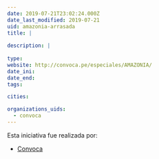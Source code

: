 ```yaml
---
date: 2019-07-21T23:02:24.000Z
date_last_modified: 2019-07-21
uid: amazonia-arrasada
title: |
  
description: |
  
type: 
website: http://convoca.pe/especiales/AMAZONIA/
date_ini: 
date_end: 
tags:

cities: 

organizations_uids:
  - convoca
---
```


Esta iniciativa fue realizada por:

- [Convoca](/organizaciones/convoca)
